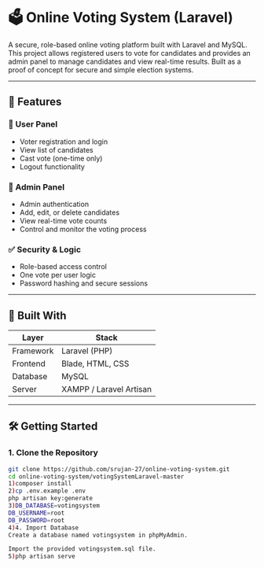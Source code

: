 # 🗳️ Online Voting System (Laravel)

A secure, role-based online voting platform built with Laravel and MySQL. This project allows registered users to vote for candidates and provides an admin panel to manage candidates and view real-time results. Built as a proof of concept for secure and simple election systems.

---

## 🚀 Features

### 👤 User Panel
- Voter registration and login
- View list of candidates
- Cast vote (one-time only)
- Logout functionality

### 🔐 Admin Panel
- Admin authentication
- Add, edit, or delete candidates
- View real-time vote counts
- Control and monitor the voting process

### ✅ Security & Logic
- Role-based access control
- One vote per user logic
- Password hashing and secure sessions

---

## 🧱 Built With

| Layer         | Stack                      |
|---------------|----------------------------|
| Framework     | Laravel (PHP)              |
| Frontend      | Blade, HTML, CSS           |
| Database      | MySQL                      |
| Server        | XAMPP / Laravel Artisan    |

---

## 🛠️ Getting Started

### 1. Clone the Repository

```bash
git clone https://github.com/srujan-27/online-voting-system.git
cd online-voting-system/votingSystemLaravel-master
1)composer install
2)cp .env.example .env
php artisan key:generate
3)DB_DATABASE=votingsystem
DB_USERNAME=root
DB_PASSWORD=root
4)4. Import Database
Create a database named votingsystem in phpMyAdmin.

Import the provided votingsystem.sql file.
5)php artisan serve
